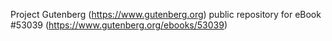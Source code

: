 Project Gutenberg (https://www.gutenberg.org) public repository for
eBook #53039 (https://www.gutenberg.org/ebooks/53039)
